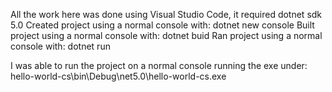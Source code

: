 All the work here was done using Visual Studio Code, it required dotnet sdk 5.0
Created project using a normal console with:
    dotnet new console
Built project using a normal console with:
    dotnet buid
Ran project using a normal console with:
    dotnet run

I was able to run the project on a normal console running the exe under:
    hello-world-cs\bin\Debug\net5.0\hello-world-cs.exe